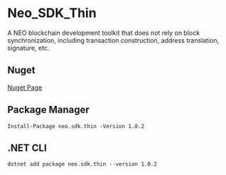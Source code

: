 # Neo_SDK_Thin
A NEO blockchain development toolkit that does not rely on block synchronization, including transaction construction, address translation, signature, etc.

## Nuget

[Nuget Page](https://www.nuget.org/packages/neo.sdk.thin/)

## Package Manager

```
Install-Package neo.sdk.thin -Version 1.0.2
```

## .NET CLI


```
dotnet add package neo.sdk.thin --version 1.0.2
```


